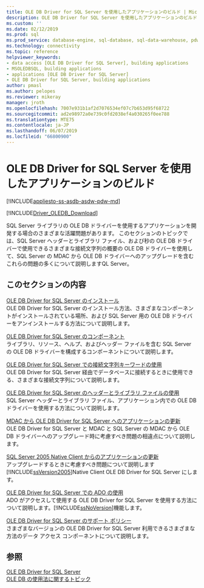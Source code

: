 ```yaml
---
title: OLE DB Driver for SQL Server を使用したアプリケーションのビルド | Microsoft Docs
description: OLE DB Driver for SQL Server を使用したアプリケーションのビルド
ms.custom: ''
ms.date: 02/12/2019
ms.prod: sql
ms.prod_service: database-engine, sql-database, sql-data-warehouse, pdw
ms.technology: connectivity
ms.topic: reference
helpviewer_keywords:
- data access [OLE DB Driver for SQL Server], building applications
- MSOLEDBSQL, building applications
- applications [OLE DB Driver for SQL Server]
- OLE DB Driver for SQL Server, building applications
author: pmasl
ms.author: pelopes
ms.reviewer: mikeray
manager: jroth
ms.openlocfilehash: 7007e931b1af2d7076534ef07c7b653d95f68722
ms.sourcegitcommit: ad2e98972a0e739c0fd2038ef4a030265f0ee788
ms.translationtype: MTE75
ms.contentlocale: ja-JP
ms.lasthandoff: 06/07/2019
ms.locfileid: "66800900"
---
```

# <a name="building-applications-with-ole-db-driver-for-sql-server"></a>OLE DB Driver for SQL Server を使用したアプリケーションのビルド
[!INCLUDE[appliesto-ss-asdb-asdw-pdw-md](../../../includes/appliesto-ss-asdb-asdw-pdw-md.md)]

[!INCLUDE[Driver_OLEDB_Download](../../../includes/driver_oledb_download.md)]

  SQL Server ライブラリの OLE DB ドライバーを使用するアプリケーションを開発する場合のさまざまな活躍問題があります。 このセクションのトピックでは、SQL Server ヘッダーとライブラリ ファイル、および秒の OLE DB ドライバーで使用できるさまざまな接続文字列の概要の OLE DB ドライバーを使用して、SQL Server の MDAC から OLE DB ドライバーへのアップグレードを含むこれらの問題の多くについて説明しますQL Server。  

## <a name="in-this-section"></a>このセクションの内容  
 [OLE DB Driver for SQL Server のインストール](../../oledb/applications/installing-oledb-driver-for-sql-server.md)  
 OLE DB Driver for SQL Server のインストール方法、さまざまなコンポーネントがインストールされている場所、および SQL Server 用の OLE DB ドライバーをアンインストールする方法について説明します。  

 [OLE DB Driver for SQL Server のコンポーネント](../../oledb/applications/components-of-oledb-driver-for-sql-server.md)  
 ライブラリ、リソース、ヘルプ、およびヘッダー ファイルを含む SQL Server の OLE DB ドライバーを構成するコンポーネントについて説明します。  

 [OLE DB Driver for SQL Server での接続文字列キーワードの使用](../../oledb/applications/using-connection-string-keywords-with-oledb-driver-for-sql-server.md)  
 OLE DB Driver for SQL Server 経由でデータベースに接続するときに使用できる、さまざまな接続文字列について説明します。  

 [OLE DB Driver for SQL Server のヘッダーとライブラリ ファイルの使用](../../oledb/applications/using-the-oledb-driver-for-sql-server-header-and-library-files.md)  
 SQL Server ヘッダーとライブラリ ファイル、アプリケーション内での OLE DB ドライバーを使用する方法について説明します。  

 [MDAC から OLE DB Driver for SQL Server へのアプリケーションの更新](../../oledb/applications/updating-an-application-to-oledb-driver-for-sql-server-from-mdac.md)  
 OLE DB Driver for SQL Server と MDAC と SQL Server の MDAC から OLE DB ドライバーへのアップグレード時に考慮すべき問題の相違点について説明します。  

 [SQL Server 2005 Native Client からのアプリケーションの更新](../../oledb/applications/updating-an-application-from-sql-server-2005-native-client.md)  
 アップグレードするときに考慮すべき問題について説明します[!INCLUDE[ssVersion2005](../../../includes/ssversion2005-md.md)]Native Client OLE DB Driver for SQL Server にします。  

 [OLE DB Driver for SQL Server での ADO の使用](../../oledb/applications/using-ado-with-oledb-driver-for-sql-server.md)  
 ADO がアクセスして使用する OLE DB Driver for SQL Server を使用する方法について説明します。[!INCLUDE[ssNoVersion](../../../includes/ssnoversion-md.md)]機能します。  

 [OLE DB Driver for SQL Server のサポート ポリシー](../../oledb/applications/support-policies-for-oledb-driver-for-sql-server.md)  
 さまざまなバージョンの OLE DB Driver for SQL Server 利用できるさまざまな方法のデータ アクセス コンポーネントについて説明します。  

## <a name="see-also"></a>参照  
 [OLE DB Driver for SQL Server](../../oledb/oledb-driver-for-sql-server.md)     
 [OLE DB の使用法に関するトピック](../../oledb/ole-db-how-to/ole-db-how-to-topics.md)  
